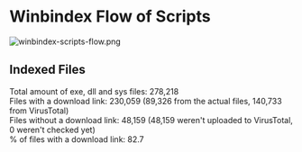 # Winbindex Flow of Scripts

![winbindex-scripts-flow.png](winbindex-scripts-flow.png)

## Indexed Files

<!--FileStats-->
Total amount of exe, dll and sys files: 278,218  
Files with a download link: 230,059 (89,326 from the actual files, 140,733 from VirusTotal)  
Files without a download link: 48,159 (48,159 weren't uploaded to VirusTotal, 0 weren't checked yet)  
% of files with a download link: 82.7  
<!--/FileStats-->
